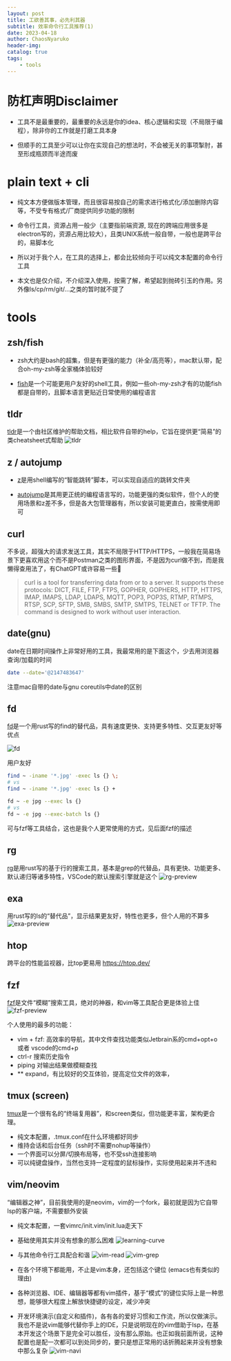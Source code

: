 ```yaml
---
layout: post
title: 工欲善其事，必先利其器
subtitle: 效率命令行工具推荐(1)
date: 2023-04-18
author: ChaosNyaruko
header-img: 
catalog: true
tags:
    - tools
---
```


# 防杠声明Disclaimer
- 工具不是最重要的，最重要的永远是你的idea、核心逻辑和实现（不局限于编程），除非你的工作就是打磨工具本身

- 但顺手的工具至少可以让你在实现自己的想法时，不会被无关的事项掣肘，甚至形成瓶颈而半途而废

# plain text + cli
- 纯文本方便做版本管理，而且很容易按自己的需求进行格式化/添加删除内容等，不受专有格式/厂商提供同步功能的限制

- 命令行工具，资源占用一般少（主要指前端资源, 现在的跨端应用很多是electron写的，资源占用比较大），且类UNIX系统一般自带，一般也是跨平台的，易脚本化

- 所以对于我个人，在工具的选择上，都会比较倾向于可以纯文本配置的命令行工具

- 本文也是仅介绍，不介绍深入使用，按需了解，希望起到抛砖引玉的作用。另外像ls/cp/rm/git/...之类的暂时就不提了
# tools
## zsh/fish
- zsh大约是bash的超集，但是有更强的能力（补全/高亮等），mac默认带，配合oh-my-zsh等全家桶体验较好

- [fish](https://fishshell.com/)是一个可能更用户友好的shell工具，例如一些oh-my-zsh才有的功能fish都是自带的，且脚本语言更贴近日常使用的编程语言
## tldr
[tldr](https://github.com/tldr-pages/tldr)是一个由社区维护的帮助文档，相比软件自带的help，它旨在提供更“简易”的类cheatsheet式帮助
![tldr](/img/tldr.svg)
## z / autojump
- [z](https://github.com/rupa/z)是用shell编写的“智能跳转”脚本，可以实现自适应的跳转文件夹

- [autojump](https://github.com/wting/autojump)是其用更正统的编程语言写的，功能更强的类似软件，但个人的使用场景和z差不多，但是各大包管理器有，所以安装可能更直白，按需使用即可
## curl
不多说，超强大的请求发送工具，其实不局限于HTTP/HTTPS，一般我在简易场景下更喜欢用这个而不是Postman之类的图形界面，不是因为curl做不到，而是我懒得查用法了，有ChatGPT或许容易一些🤣
>  curl is a tool for transferring data from or to a server. It supports these protocols:
>       DICT, FILE, FTP, FTPS, GOPHER, GOPHERS, HTTP, HTTPS, IMAP, IMAPS, LDAP, LDAPS, MQTT,
>       POP3, POP3S, RTMP, RTMPS, RTSP, SCP, SFTP, SMB, SMBS, SMTP, SMTPS, TELNET or TFTP. The
>       command is designed to work without user interaction.

## date(gnu)
date在日期时间操作上非常好用的工具，我最常用的是下面这个，少去用浏览器查询/加载的时间
```bash
date --date='@2147483647'
```
注意mac自带的date与gnu coreutils中date的区别
## fd
[fd](https://github.com/sharkdp/fd)是一个用rust写的find的替代品，具有速度更快、支持更多特性、交互更友好等优点

![fd](/img/fd-preview.svg)

用户友好
```bash
find ~ -iname '*.jpg' -exec ls {} \;
# vs
find ~ -iname '*.jpg' -exec ls {} +
```
```bash
fd ~ -e jpg --exec ls {}
# vs
fd ~ -e jpg --exec-batch ls {}
```

可与fzf等工具结合，这也是我个人更常使用的方式，见后面fzf的描述


## rg
[rg](https://github.com/BurntSushi/ripgrep)是用rust写的基于行的搜索工具，基本是grep的代替品，具有更快、功能更多、默认递归等诸多特性，VSCode的默认搜索引擎就是这个
![rg-preview](/img/rg-preview.png)

## exa
用rust写的ls的“替代品”，显示结果更友好，特性也更多，但个人用的不算多
![exa-preview](/img/exa-preview.png)

## htop
跨平台的性能监视器，比top更易用
https://htop.dev/
## fzf
[fzf](https://github.com/junegunn/fzf)是文件“模糊”搜索工具，绝对的神器，和vim等工具配合更是体验上佳
![fzf-preview](/img/fzf-preview.png)

个人使用的最多的功能：
- vim + fzf: 高效率的导航，其中文件查找功能类似Jetbrain系的cmd+opt+o 或者 vscode的cmd+p
- ctrl-r 搜索历史指令
- piping 对输出结果做模糊查找
- \*\* expand，有比较好的交互体验，提高定位文件的效率，
## tmux (screen)
[tmux](https://github.com/tmux/tmux)是一个很有名的“终端复用器”，和screen类似，但功能更丰富，架构更合理。
- 纯文本配置，.tmux.conf在什么环境都好同步
- 维持会话和后台任务（ssh时不需要nohup等操作）
- 一个界面可以分屏/切换布局等，也不受ssh连接影响
- 可以纯键盘操作，当然也支持一定程度的鼠标操作，实际使用起来并不违和
## vim/neovim
“编辑器之神”，目前我使用的是neovim，vim的一个fork，最初就是因为它自带lsp的客户端，不需要额外安装

- 纯文本配置，一套vimrc/init.vim/init.lua走天下

- 基础使用其实并没有想象的那么困难
![learning-curve](/img/editor-learning-curves.webp)

- 与其他命令行工具配合和谐
![vim-read](/img/vim-read.gif)
![vim-grep](/img/vim-grep.gif)

- 在各个环境下都能用，不止是vim本身，还包括这个键位 (emacs也有类似的理由)

- 各种浏览器、IDE、编辑器等都有vim插件，基于“模式”的键位实际上是一种思想，能够很大程度上解放快捷键的设定，减少冲突

- 开发环境演示(自定义和插件)，各有各的爱好习惯和工作流，所以仅做演示。我也不是说vim能够代替你手上的IDE，只是说明现在的vim借助于lsp，在基本开发这个场景下是完全可以胜任，没有那么原始。也正如我前面所说，这种配置也是配一次都可以到处同步的，要只是想正常用的话折腾起来并没有想象中那么复杂
![vim-navi](/img/vim-navi.gif)

